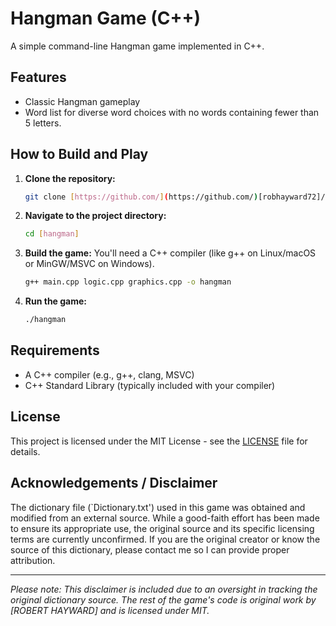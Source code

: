 # Hangman Game (C++)

A simple command-line Hangman game implemented in C++.

## Features

* Classic Hangman gameplay
* Word list for diverse word choices with no words containing fewer than 5 letters.

## How to Build and Play

1.  **Clone the repository:**
    ```bash
    git clone [https://github.com/](https://github.com/)[robhayward72]/[hangman].git
    ```
2.  **Navigate to the project directory:**
    ```bash
    cd [hangman]
    ```
3.  **Build the game:**
    You'll need a C++ compiler (like g++ on Linux/macOS or MinGW/MSVC on Windows).
    ```bash
    g++ main.cpp logic.cpp graphics.cpp -o hangman

4.  **Run the game:**
    ```bash
    ./hangman
    ```

## Requirements

* A C++ compiler (e.g., g++, clang, MSVC)
* C++ Standard Library (typically included with your compiler)

## License

This project is licensed under the MIT License - see the [LICENSE](LICENSE) file for details.

## Acknowledgements / Disclaimer

The dictionary file (`Dictionary.txt') used in this game was obtained and modified from an external source. While a good-faith effort has been made to ensure its appropriate use, the original source and its specific licensing terms are currently unconfirmed. If you are the original creator or know the source of this dictionary, please contact me so I can provide proper attribution.

---

_Please note: This disclaimer is included due to an oversight in tracking the original dictionary source. The rest of the game's code is original work by [ROBERT HAYWARD] and is licensed under MIT._
